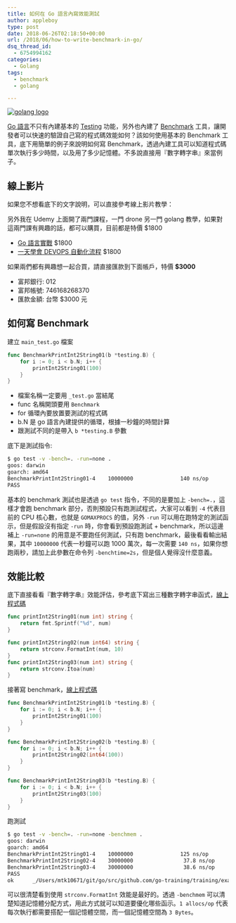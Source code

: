 ```yaml
---
title: 如何在 Go 語言內寫效能測試
author: appleboy
type: post
date: 2018-06-26T02:18:50+00:00
url: /2018/06/how-to-write-benchmark-in-go/
dsq_thread_id:
  - 6754994162
categories:
  - Golang
tags:
  - benchmark
  - golang

---
```

[![golang logo][1]][1]

[Go 語言][2]不只有內建基本的 [Testing][3] 功能，另外也內建了 [Benchmark][4] 工具，讓開發者可以快速的驗證自己寫的程式碼效能如何？該如何使用基本的 Benchmark 工具，底下用簡單的例子來說明如何寫 Benchmark，透過內建工具可以知道程式碼單次執行多少時間，以及用了多少記憶體。不多說直接用『數字轉字串』來當例子。

<!--more-->

## 線上影片

如果您不想看底下的文字說明，可以直接參考線上影片教學：

另外我在 Udemy 上面開了兩門課程，一門 drone 另一門 golang 教學，如果對這兩門課有興趣的話，都可以購買，目前都是特價 $1800

  * [Go 語言實戰][5] $1800
  * [一天學會 DEVOPS 自動化流程][6] $1800

如果兩們都有興趣想一起合買，請直接匯款到下面帳戶，特價 **$3000**

  * 富邦銀行: 012
  * 富邦帳號: 746168268370
  * 匯款金額: 台幣 $3000 元

## 如何寫 Benchmark

建立 `main_test.go` 檔案

```go
func BenchmarkPrintInt2String01(b *testing.B) {
    for i := 0; i < b.N; i++ {
        printInt2String01(100)
    }
}
```

  * 檔案名稱一定要用 `_test.go` 當結尾
  * func 名稱開頭要用 `Benchmark`
  * for 循環內要放置要測試的程式碼
  * b.N 是 go 語言內建提供的循環，根據一秒鐘的時間計算
  * 跟測試不同的是帶入 `b *testing.B` 參數

底下是測試指令:

```bash
$ go test -v -bench=. -run=none .
goos: darwin
goarch: amd64
BenchmarkPrintInt2String01-4    10000000               140 ns/op
PASS
```

基本的 benchmark 測試也是透過 `go test` 指令，不同的是要加上 `-bench=.`，這樣才會跑 benchmark 部分，否則預設只有跑測試程式，大家可以看到 `-4` 代表目前的 CPU 核心數，也就是 `GOMAXPROCS` 的值，另外 `-run` 可以用在跑特定的測試函示，但是假設沒有指定 `-run` 時，你會看到預設跑測試 + benchmark，所以這邊補上 `-run=none` 的用意是不要跑任何測試，只有跑 benchmark，最後看看輸出結果，其中 `10000000` 代表一秒鐘可以跑 1000 萬次，每一次需要 `140 ns`，如果你想跑兩秒，請加上此參數在命令列 `-benchtime=2s`，但是個人覺得沒什麼意義。

## 效能比較

底下直接看看『數字轉字串』效能評估，參考底下寫出三種數字轉字串函式，[線上程式碼][7]

```go
func printInt2String01(num int) string {
    return fmt.Sprintf("%d", num)
}

func printInt2String02(num int64) string {
    return strconv.FormatInt(num, 10)
}
func printInt2String03(num int) string {
    return strconv.Itoa(num)
}
```

接著寫 benchmark，[線上程式碼][8]

```go
func BenchmarkPrintInt2String01(b *testing.B) {
    for i := 0; i < b.N; i++ {
        printInt2String01(100)
    }
}

func BenchmarkPrintInt2String02(b *testing.B) {
    for i := 0; i < b.N; i++ {
        printInt2String02(int64(100))
    }
}

func BenchmarkPrintInt2String03(b *testing.B) {
    for i := 0; i < b.N; i++ {
        printInt2String03(100)
    }
}
```

跑測試

```bash
$ go test -v -bench=. -run=none -benchmem .
goos: darwin
goarch: amd64
BenchmarkPrintInt2String01-4    10000000               125 ns/op              16 B/op          2 allocs/op
BenchmarkPrintInt2String02-4    30000000                37.8 ns/op             3 B/op          1 allocs/op
BenchmarkPrintInt2String03-4    30000000                38.6 ns/op             3 B/op          1 allocs/op
PASS
ok      _/Users/mtk10671/git/go/src/github.com/go-training/training/example20-write-benchmark   3.800s
```

可以很清楚看到使用 `strconv.FormatInt` 效能是最好的。透過 `-benchmem` 可以清楚知道記憶體分配方式，用此方式就可以知道要優化哪些函示。`1 allocs/op` 代表每次執行都需要搭配一個記憶體空間，而一個記憶體空間為 `3 Bytes`。

 [1]: https://lh3.googleusercontent.com/jsocHCR9A9yEfDVUTrU0m42_aHhTEVDGW5p5PsQSx7GSlkt3gLjohfXH3S7P7p982332ruU_e-EtW0LwmiuZjvN65VIcyME-zE35C6EM0IV1nqY6KoNw3dwW2djjid3F-T5YgnJothA=w1920-h1080 "golang logo"
 [2]: https://golang.org/
 [3]: https://golang.org/pkg/testing/
 [4]: https://golang.org/pkg/testing/#hdr-Benchmarks
 [5]: https://www.udemy.com/golang-fight/?couponCode=GOLANG-TOP
 [6]: https://www.udemy.com/devops-oneday/?couponCode=DRONE-DEVOPS
 [7]: https://github.com/go-training/training/blob/26838fcdfaa49e2c5e1b893c84498a5f28c2e7ac/example20-write-benchmark/main.go#L8-L23
 [8]: https://github.com/go-training/training/blob/26838fcdfaa49e2c5e1b893c84498a5f28c2e7ac/example20-write-benchmark/main_test.go#L23-L39